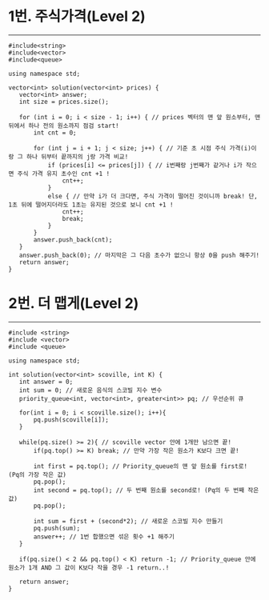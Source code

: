 # 1번. 주식가격(Level 2)
 - - - - - - - - - - - - - - - - - - - - - - - - - - - - - - - - - - - - - - - - - - - - - - - - - - - - - - - - - - - - - - - - - - - - - - - - - - - - - - - - - - - - - - - - -
 
 ```
#include<string>
#include<vector>
#include<queue>

using namespace std;

vector<int> solution(vector<int> prices) {
    vector<int> answer;
    int size = prices.size();

    for (int i = 0; i < size - 1; i++) { // prices 벡터의 맨 앞 원소부터, 맨 뒤에서 하나 전의 원소까지 점검 start!
        int cnt = 0;

        for (int j = i + 1; j < size; j++) { // 기준 초 시점 주식 가격(i)이랑 그 하나 뒤부터 끝까지의 j랑 가격 비교!
            if (prices[i] <= prices[j]) { // i번째랑 j번째가 같거나 i가 작으면 주식 가격 유지 초수인 cnt +1 !
                cnt++;
            }
            else { // 만약 i가 더 크다면, 주식 가격이 떨어진 것이니까 break! 단, 1초 뒤에 떨어지더라도 1초는 유지된 것으로 보니 cnt +1 !
                cnt++;
                break;
            }
        }
        answer.push_back(cnt);
    }
    answer.push_back(0); // 마지막은 그 다음 초수가 없으니 항상 0을 push 해주기!
    return answer;
}
 ```
 
 # 2번. 더 맵게(Level 2)
 - - - - - - - - - - - - - - - - - - - - - - - - - - - - - - - - - - - - - - - - - - - - - - - - - - - - - - - - - - - - - - - - - - - - - - - - - - - - - - - - - - - - - - - - -

 ```
#include <string>
#include <vector>
#include <queue>

using namespace std;

int solution(vector<int> scoville, int K) {
    int answer = 0;
    int sum = 0; // 새로운 음식의 스코빌 지수 변수
    priority_queue<int, vector<int>, greater<int>> pq; // 우선순위 큐
    
    for(int i = 0; i < scoville.size(); i++){
        pq.push(scoville[i]);
    }
    
    while(pq.size() >= 2){ // scoville vector 안에 1개만 남으면 끝!
        if(pq.top() >= K) break; // 만약 가장 작은 원소가 K보다 크면 끝!
        
        int first = pq.top(); // Priority_queue의 맨 앞 원소를 first로! (Pq의 가장 작은 값)
        pq.pop();
        int second = pq.top(); // 두 번째 원소를 second로! (Pq의 두 번째 작은 값)
        pq.pop();
        
        int sum = first + (second*2); // 새로운 스코빌 지수 만들기
        pq.push(sum);
        answer++; // 1번 합했으면 섞은 횟수 +1 해주기
    }
    
    if(pq.size() < 2 && pq.top() < K) return -1; // Priority_queue 안에 원소가 1개 AND 그 값이 K보다 작을 경우 -1 return..!
    
    return answer;
}
 ```
